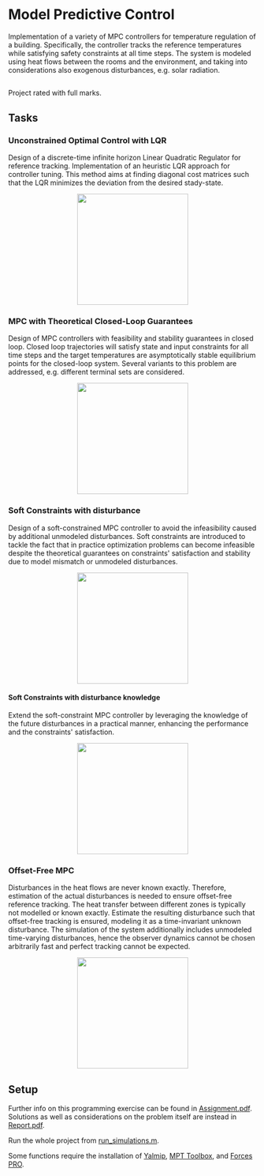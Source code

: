 # Model Predictive Control
Implementation of a variety of MPC controllers for temperature regulation of a building. Specifically, the controller tracks the reference temperatures while satisfying safety constraints at all time steps. The system is modeled using heat flows between the rooms and the environment, and taking into considerations also exogenous disturbances, e.g. solar radiation.

##

Project rated with full marks.

## Tasks

### Unconstrained Optimal Control with LQR
Design of a discrete-time infinite horizon Linear Quadratic Regulator for reference tracking.
Implementation of an heuristic LQR approach for controller tuning. This method aims at finding diagonal cost matrices such that the LQR minimizes the deviation from the desired stady-state.
<p align= "center">
<img height="225" src="https://user-images.githubusercontent.com/79461707/139393634-739efb00-4a79-45f4-80bb-03ade0fd0fd4.png"/>
</p>

### MPC with Theoretical Closed-Loop Guarantees
Design of MPC controllers with feasibility and stability guarantees in closed loop. Closed loop trajectories will satisfy state and input constraints for all time steps and the target temperatures are asymptotically stable equilibrium points for the closed-loop system. Several variants to this problem are addressed, e.g. different terminal sets are considered.
<p align= "center">
<img height="225" src="https://user-images.githubusercontent.com/79461707/139393673-04e43576-ad75-4860-9644-b6eedfada756.png"/>
</p>

### Soft Constraints with disturbance
Design of a soft-constrained MPC controller to avoid the infeasibility caused by additional unmodeled disturbances.
Soft constraints are introduced to tackle the fact that in practice optimization problems can become infeasible despite the theoretical guarantees on constraints' satisfaction and stability due to model mismatch or unmodeled disturbances.  
<p align= "center"> 
<img height="225" src="https://user-images.githubusercontent.com/79461707/139402043-c9806c21-c8df-44b4-a9a3-b6befa2456ae.png"/>
</p>

#### Soft Constraints with disturbance knowledge
Extend the soft-constraint MPC controller by leveraging the knowledge of the future disturbances in a practical manner, enhancing the performance and the constraints' satisfaction.  

<p align= "center">
<img height="225" src="https://user-images.githubusercontent.com/79461707/139393837-6dd308ec-4c22-41ac-b20d-7a88f92984c6.png"/>
</p>

### Offset-Free MPC
Disturbances in the heat flows are never known exactly. Therefore, estimation of the actual disturbances is needed to ensure offset-free reference tracking.
The heat transfer between different zones is typically not modelled or known exactly. Estimate the resulting disturbance such that offset-free tracking is ensured, modeling it as a time-invariant unknown disturbance. The simulation of the system additionally includes unmodeled time-varying disturbances, hence the observer dynamics cannot be chosen arbitrarily fast and perfect tracking cannot be expected.
<p align= "center"> 
<img height="225" src="https://user-images.githubusercontent.com/79461707/139401712-e07473f9-3ee5-4a11-b327-86e040ecf538.png"/>
</p>

## Setup

Further info on this programming exercise can be found in [Assignment.pdf](Assignment.pdf). Solutions as well as considerations on the problem itself are instead in [Report.pdf](Report.pdf).  
  
Run the whole project from [run_simulations.m](run_simulations.m).  
  
Some functions require the installation of [Yalmip](https://yalmip.github.io/), [MPT Toolbox](https://www.mpt3.org/), and [Forces PRO](https://www.mathworks.com/products/connections/product_detail/forces-pro.html).

